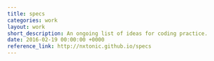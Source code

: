 ```yaml
---
title: specs
categories: work
layout: work
short_description: An ongoing list of ideas for coding practice.
date: 2016-02-19 00:00:00 +0000
reference_link: http://nxtonic.github.io/specs
---
```

